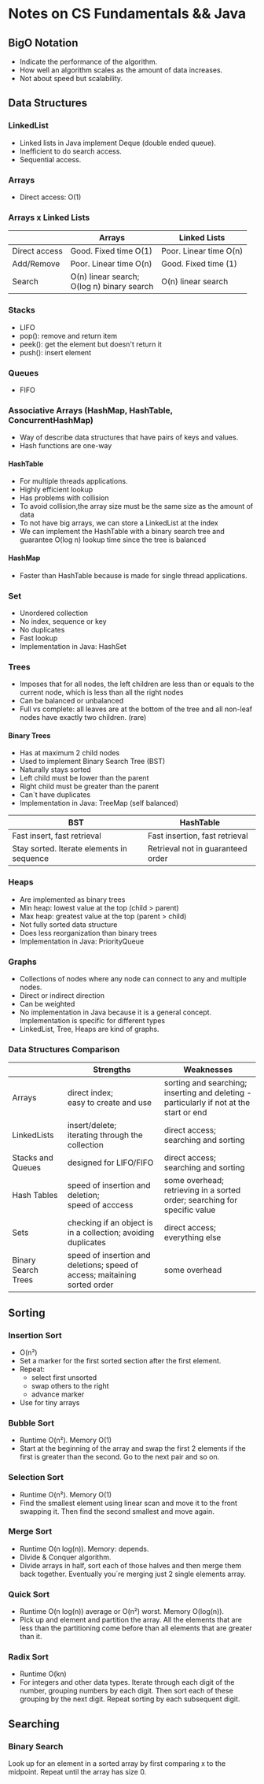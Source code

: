 # Notes on CS Fundamentals && Java

## BigO Notation
- Indicate the performance of the algorithm.
- How well an algorithm scales as the amount of data increases.
- Not about speed but scalability.

## Data Structures

### LinkedList
 - Linked lists in Java implement Deque (double ended queue). 
 - Inefficient to do search access.
 - Sequential access.

### Arrays
 - Direct access: O(1)
 
### Arrays x Linked Lists 
|  | Arrays | Linked Lists |
|--|--|--|
| Direct access | Good. Fixed time O(1) | Poor. Linear time O(n) |
| Add/Remove | Poor. Linear time O(n) | Good. Fixed time (1) |
| Search | O(n) linear search; <br> O(log n) binary search | O(n) linear search |

### Stacks 
 - LIFO
 - pop(): remove and return item
 - peek(): get the element but doesn't return it
 - push(): insert element

### Queues
- FIFO

### Associative Arrays (HashMap, HashTable, ConcurrentHashMap)
- Way of describe data structures that have pairs of keys and values. 
- Hash functions are one-way

#### HashTable
- For multiple threads applications.
- Highly efficient lookup
- Has problems with collision
- To avoid collision,the array size must be the same size as the amount of data
- To not have big arrays, we can store a LinkedList at the index
- We can implement the HashTable with a binary search tree and guarantee O(log n) lookup time since the tree is balanced

#### HashMap
- Faster than HashTable because is made for single thread applications.

### Set
- Unordered collection
- No index, sequence or key
- No duplicates
- Fast lookup
- Implementation in Java: HashSet

### Trees
- Imposes that for all nodes, the left children are less than or equals to the current node, which is less than all the right nodes
- Can be balanced or unbalanced
- Full vs complete: all leaves are at the bottom of the tree and all non-leaf nodes have exactly two children. (rare)

#### Binary Trees
- Has at maximum 2 child nodes
- Used to implement Binary Search Tree (BST)
- Naturally stays sorted
- Left child must be lower than the parent
- Right child must be greater than the parent
- Can´t have duplicates
- Implementation in Java: TreeMap (self balanced)

| BST | HashTable |
|--|--|
| Fast insert, fast retrieval | Fast insertion, fast retrieval |
| Stay sorted. Iterate elements in sequence | Retrieval not in guaranteed order |

###  Heaps
- Are implemented as binary trees
- Min heap: lowest value at the top (child > parent)
- Max heap: greatest value at the top (parent > child)
- Not fully sorted data structure
- Does less reorganization than binary trees
- Implementation in Java: PriorityQueue

### Graphs
- Collections of nodes where any node can connect to any and multiple nodes.
- Direct or indirect direction
- Can be weighted
- No implementation in Java because it is a general concept. Implementation is specific for different types
- LinkedList, Tree, Heaps are kind of graphs.
 
### Data Structures Comparison

|  | Strengths | Weaknesses |
|--|--|--|
| Arrays |  direct index; <br> easy to create and use | sorting and searching; <br>inserting and deleting - particularly if not at the start or end |
| LinkedLists |  insert/delete; <br> iterating through the collection | direct access; <br> searching and sorting |
| Stacks and Queues | designed for LIFO/FIFO | direct access; <br> searching and sorting |
| Hash Tables | speed of insertion and deletion; <br> speed of acccess | some overhead; retrieving in a sorted order; searching for specific value |
| Sets | checking if an object is in a collection; avoiding duplicates | direct access; <br> everything else |
| Binary Search Trees | speed of insertion and deletions; speed of access; maitaining sorted order | some overhead |

## Sorting

### Insertion Sort 
- O(n²)
- Set a marker for the first sorted section after the first element.
- Repeat:
	- select first unsorted
	- swap others to the right
	- advance marker
- Use for tiny arrays
	
### Bubble Sort
- Runtime O(n²). Memory O(1)
- Start at the beginning of the array and swap the first 2 elements if the first is greater than the second. Go to the next pair and so on.  

### Selection Sort
- Runtime O(n²). Memory O(1)
- Find the smallest element using linear scan and move it to the front swapping it. Then find the second smallest and move again. 

### Merge Sort
- Runtime O(n log(n)). Memory: depends.
- Divide & Conquer algorithm.
- Divide arrays in half, sort each of those halves and then merge them back together. Eventually you´re merging just 2 single elements  array.

### Quick Sort
- Runtime O(n log(n)) average or O(n²) worst. Memory O(log(n)).
- Pick up and element and partition the array. All the elements that are less than the partitioning come before than all elements that are greater than it. 

### Radix Sort
- Runtime O(kn)
- For integers and other data types. Iterate through each digit of the number, grouping numbers by each digit. Then sort each of these grouping by the next digit. Repeat sorting by each subsequent digit.

## Searching

### Binary Search
Look up for an element in a sorted array by first comparing x to the midpoint. Repeat until the array has  size 0.



